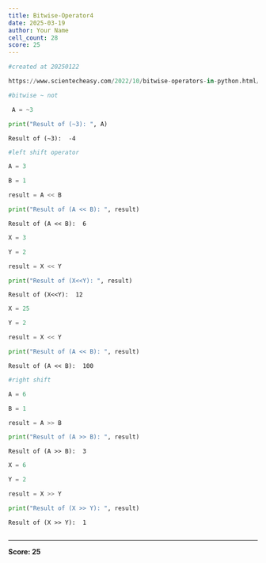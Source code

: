 ```yaml
---
title: Bitwise-Operator4
date: 2025-03-19
author: Your Name
cell_count: 28
score: 25
---
```


```python
#created at 20250122
```


```python
https://www.scientecheasy.com/2022/10/bitwise-operators-in-python.html/
```


```python
#bitwise ~ not
```


```python
 A = ~3
```


```python
print("Result of (~3): ", A)
```

    Result of (~3):  -4



```python
#left shift operator
```


```python
A = 3
```


```python
B = 1
```


```python
result = A << B
```


```python
print("Result of (A << B): ", result)
```

    Result of (A << B):  6



```python
X = 3

```


```python
Y = 2
```


```python
result = X << Y

```


```python
print("Result of (X<<Y): ", result)
```

    Result of (X<<Y):  12



```python
X = 25
```


```python
Y = 2
```


```python
result = X << Y
```


```python
print("Result of (A << B): ", result)
```

    Result of (A << B):  100



```python
#right shift
```


```python
A = 6
```


```python
B = 1
```


```python
result = A >> B
```


```python
print("Result of (A >> B): ", result)
```

    Result of (A >> B):  3



```python
X = 6
```


```python
Y = 2
```


```python
result = X >> Y
```


```python
print("Result of (X >> Y): ", result)
```

    Result of (X >> Y):  1



```python

```


---
**Score: 25**